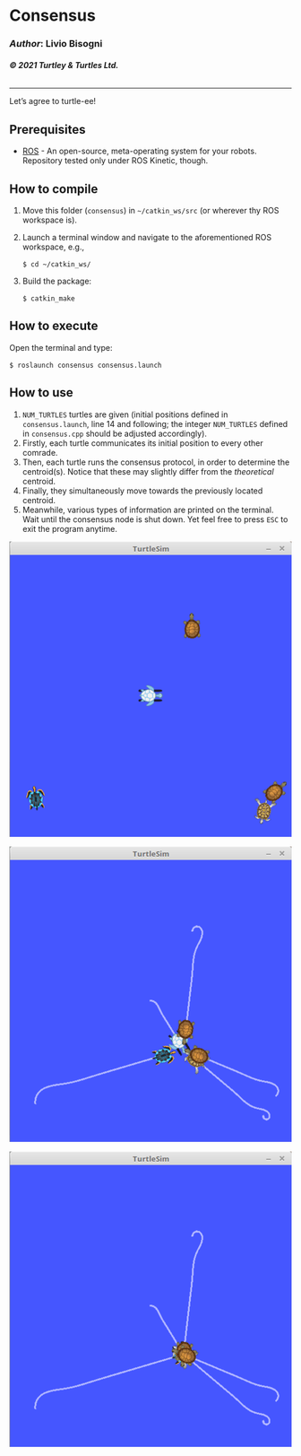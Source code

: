 # __Consensus__

### _Author_: Livio Bisogni
###### __&copy; 2021 Turtley & Turtles Ltd.__
___
Let’s agree to turtle-ee!

## Prerequisites

* [ROS](http://wiki.ros.org/ROS/Installation) - An open-source, meta-operating system for your robots. Repository tested only under ROS Kinetic, though.

## How to compile
1. Move this folder (`consensus`) in `~/catkin_ws/src` (or wherever thy ROS workspace is).
2. Launch a terminal window and navigate to the aforementioned ROS workspace, e.g.,

	```
	$ cd ~/catkin_ws/
	```
3. Build the package:

	```
	$ catkin_make
	```

## How to execute
Open the terminal and type:

```
$ roslaunch consensus consensus.launch
```

## How to use

1. `NUM_TURTLES` turtles are given (initial positions defined in `consensus.launch`, line 14 and following; the integer `NUM_TURTLES` defined in `consensus.cpp` should be adjusted accordingly).
2. Firstly, each turtle communicates its initial position to every other comrade.
3. Then, each turtle runs the consensus protocol, in order to determine the centroid(s). Notice that these may slightly differ from the _theoretical_ centroid.
4. Finally, they simultaneously move towards the previously located centroid.
5. Meanwhile, various types of information are printed on the terminal. Wait until the consensus node is shut down. Yet feel free to press `ESC` to exit the program anytime.

![](img/c1.png)

![](img/c2.png)

![](img/c3.png)
